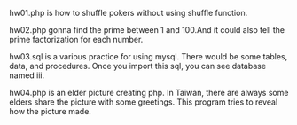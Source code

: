 hw01.php is how to shuffle pokers without using shuffle function.

hw02.php gonna find the prime between 1 and 100.And it could also tell the prime factorization for each number.

hw03.sql is a various practice for using mysql. There would be some tables, data, and procedures. Once you import this sql, you can see database named iii.

hw04.php is an elder picture creating php. In Taiwan, there are always some elders share the picture with some greetings. This program tries to reveal how the picture made.